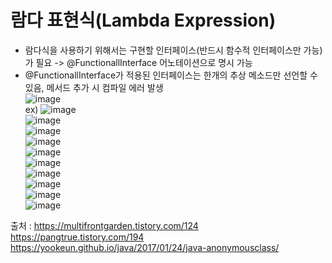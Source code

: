 # 람다 표현식(Lambda Expression)
* 람다식을 사용하기 위해서는 구현할 인터페이스(반드시 함수적 인터페이스만 가능)가 필요 -> @FunctionallInterface 어노테이션으로 명시 가능 <br>
* @FunctionallInterface가 적용된 인터페이스는 한개의 추상 메소드만 선언할 수 있음, 메서드 추가 시 컴파일 에러 발생 <br>
![image](https://user-images.githubusercontent.com/44331989/125908656-eb100be5-7e24-4140-886d-70f40b7ddd37.png) <br>
ex)
![image](https://user-images.githubusercontent.com/44331989/125920249-d021ee2d-1370-4da1-bb8c-6bf5e9e8c534.png) <br>
![image](https://user-images.githubusercontent.com/44331989/125920272-34346476-c32d-4c1b-8b59-456ebe48c234.png) <br>
![image](https://user-images.githubusercontent.com/44331989/125922100-8371191f-6f2d-4c27-bda9-2ea2f9a6bf31.png) <br>
![image](https://user-images.githubusercontent.com/44331989/125922299-c10ae0f1-4c3b-4040-a237-96f686bcc5d6.png) <br>
![image](https://user-images.githubusercontent.com/44331989/125922315-410d0ddc-2ef9-444c-a889-3892955a199d.png) <br>
![image](https://user-images.githubusercontent.com/44331989/125920813-12af860e-d4cc-44b0-bfd9-45ede9bf76cf.png) <br>
![image](https://user-images.githubusercontent.com/44331989/125927222-7be924e5-fc04-4769-a862-d5274bb4b40a.png) <br>
![image](https://user-images.githubusercontent.com/44331989/125927503-d5fc8087-aabc-421a-bdd8-166857155345.png) <br>
![image](https://user-images.githubusercontent.com/44331989/125927808-97b7a41a-c69b-4560-a139-306be51238ce.png) <br>
![image](https://user-images.githubusercontent.com/44331989/125927830-94847999-11cd-4eb4-8367-e68396ceaf74.png) <br>

출처 : https://multifrontgarden.tistory.com/124 <br>
      https://pangtrue.tistory.com/194 <br>
      https://yookeun.github.io/java/2017/01/24/java-anonymousclass/ <br>
